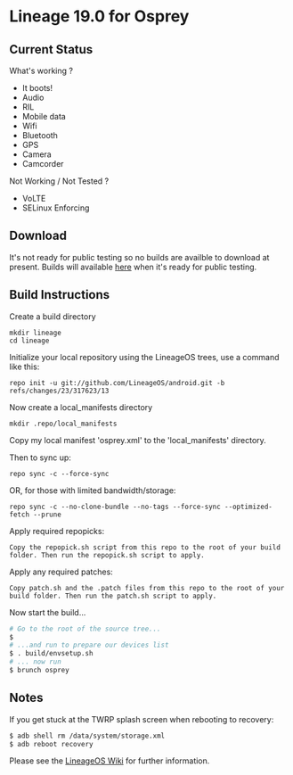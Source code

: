 
Lineage 19.0 for Osprey
=======================

Current Status
--------------

What's working ?
 - It boots!
 - Audio
 - RIL
 - Mobile data
 - Wifi
 - Bluetooth
 - GPS
 - Camera
 - Camcorder

Not Working / Not Tested ?
 - VoLTE
 - SELinux Enforcing

Download
--------

It's not ready for public testing so no builds are availble to download at present.
Builds will available [here](https://chil360.github.io/) when it's ready for public testing.

Build Instructions
------------------
Create a build directory

	mkdir lineage
	cd lineage

Initialize your local repository using the LineageOS trees, use a command like this:

    repo init -u git://github.com/LineageOS/android.git -b refs/changes/23/317623/13

Now create a local_manifests directory

    mkdir .repo/local_manifests

Copy my local manifest 'osprey.xml' to the 'local_manifests' directory.

Then to sync up:

    repo sync -c --force-sync

OR, for those with limited bandwidth/storage:

    repo sync -c --no-clone-bundle --no-tags --force-sync --optimized-fetch --prune

Apply required repopicks:

    Copy the repopick.sh script from this repo to the root of your build folder. Then run the repopick.sh script to apply.	

Apply any required patches:

    Copy patch.sh and the .patch files from this repo to the root of your build folder. Then run the patch.sh script to apply.	


Now start the build...

```bash
# Go to the root of the source tree...
$
# ...and run to prepare our devices list
$ . build/envsetup.sh
# ... now run
$ brunch osprey
```

Notes
-----

If you get stuck at the TWRP splash screen when rebooting to recovery:
```bash
$ adb shell rm /data/system/storage.xml
$ adb reboot recovery
```

Please see the [LineageOS Wiki](https://wiki.lineageos.org/) for further information.

